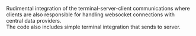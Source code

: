Rudimental integration of the terminal-server-client communications where clients are also responsible for handling websocket connections with central data providers.<br>
The code also includes simple terminal integration that sends to server.
